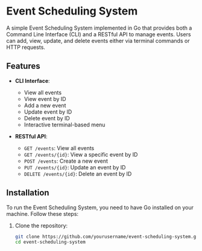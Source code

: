 # Event Scheduling System

A simple Event Scheduling System implemented in Go that provides both a Command Line Interface (CLI) and a RESTful API to manage events. Users can add, view, update, and delete events either via terminal commands or HTTP requests.

## Features

- **CLI Interface**:
  - View all events
  - View event by ID
  - Add a new event
  - Update event by ID
  - Delete event by ID
  - Interactive terminal-based menu

- **RESTful API**:
  - `GET /events`: View all events
  - `GET /events/{id}`: View a specific event by ID
  - `POST /events`: Create a new event
  - `PUT /events/{id}`: Update an event by ID
  - `DELETE /events/{id}`: Delete an event by ID

## Installation

To run the Event Scheduling System, you need to have Go installed on your machine. Follow these steps:

1. Clone the repository:
   ```bash
   git clone https://github.com/yourusername/event-scheduling-system.git
   cd event-scheduling-system
